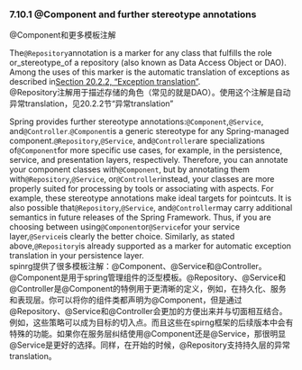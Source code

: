### 7.10.1 @Component and further stereotype annotations

@Component和更多模板注解

The`@Repository`annotation is a marker for any class that fulfills the role or\_stereotype\_of a repository \(also known as Data Access Object or DAO\). Among the uses of this marker is the automatic translation of exceptions as described in[Section 20.2.2, “Exception translation”](https://docs.spring.io/spring/docs/current/spring-framework-reference/htmlsingle/#orm-exception-translation).  
@Repository注解用于描述存储的角色（常见的就是DAO）。使用这个注解是自动异常translation，见20.2.2节“异常translation”

Spring provides further stereotype annotations:`@Component`,`@Service`, and`@Controller`.`@Component`is a generic stereotype for any Spring-managed component.`@Repository`,`@Service`, and`@Controller`are specializations of`@Component`for more specific use cases, for example, in the persistence, service, and presentation layers, respectively. Therefore, you can annotate your component classes with`@Component`, but by annotating them with`@Repository`,`@Service`, or`@Controller`instead, your classes are more properly suited for processing by tools or associating with aspects. For example, these stereotype annotations make ideal targets for pointcuts. It is also possible that`@Repository`,`@Service`, and`@Controller`may carry additional semantics in future releases of the Spring Framework. Thus, if you are choosing between using`@Component`or`@Service`for your service layer,`@Service`is clearly the better choice. Similarly, as stated above,`@Repository`is already supported as a marker for automatic exception translation in your persistence layer.  
spinrg提供了很多模板注解：@Component、@Service和@Controller。@Component是用于spring管理组件的泛型模板。@Repository、@Service和@Controller是@Component的特例用于更清晰的定义，例如，在持久化、服务和表现层。你可以将你的组件类都声明为@Component，但是通过@Repository、@Service和@Controller会更加的方便出来并与切面相互结合。例如，这些策略可以成为目标的切入点。而且这些在spirng框架的后续版本中会有特殊的功能。如果你在服务层纠结使用@Component还是@Service，那很明显@Service是更好的选择。同样，在开始的时候，@Repository支持持久层的异常translation。

